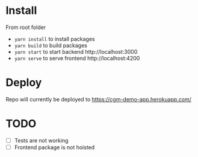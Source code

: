 # Install
From root folder
- `yarn install` to install packages
- `yarn build` to build packages
- `yarn start` to start backend http://localhost:3000
- `yarn serve` to serve frontend http://localhost:4200

# Deploy
Repo will currently be deployed to https://cgm-demo-app.herokuapp.com/

# TODO
- [ ] Tests are not working
- [ ] Frontend package is not hoisted
